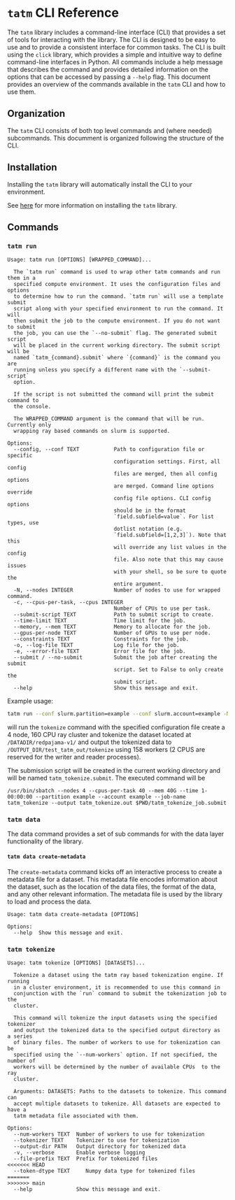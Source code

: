 # `tatm` CLI Reference

The `tatm` library includes a command-line interface (CLI) that provides a set of tools for interacting with the library. The CLI is designed to be
easy to use and to provide a consistent interface for common tasks. The CLI is built using the `click` library, which provides a simple and
intuitive way to define command-line interfaces in Python. All commands include a help message that describes the command and provides detailed
information on the options that can be accessed by passing a `--help` flag. This document provides an overview of the commands available in the
`tatm` CLI and how to use them.

## Organization

The `tatm` CLI consists of both top level commands and (where needed) subcommands. This documment is organized following the structure of the CLI.

## Installation

Installing the `tatm` library will automatically install the CLI to your environment.

See [here](../getting_started.md) for more information on installing the `tatm` library.

## Commands

### `tatm run`

```
Usage: tatm run [OPTIONS] [WRAPPED_COMMAND]...

  The `tatm run` command is used to wrap other tatm commands and run them in a
  specified compute environment. It uses the configuration files and options
  to determine how to run the command. `tatm run` will use a template submit
  script along with your specified environment to run the command. It will
  then submit the job to the compute environment. If you do not want to submit
  the job, you can use the `--no-submit` flag. The generated submit script
  will be placed in the current working directory. The submit script will be
  named `tatm_{command}.submit` where `{command}` is the command you are
  running unless you specify a different name with the `--submit-script`
  option.

  If the script is not submitted the command will print the submit command to
  the console.

  The WRAPPED_COMMAND argument is the command that will be run. Currently only
  wrapping ray based commands on slurm is supported.

Options:
  --config, --conf TEXT           Path to configuration file or specific
                                  configuration settings. First, all config
                                  files are merged, then all config options
                                  are merged. Command line options override
                                  config file options. CLI config options
                                  should be in the format
                                  `field.subfield=value`. For list types, use
                                  dotlist notation (e.g.
                                  `field.subfield=[1,2,3]`). Note that this
                                  will override any list values in the config
                                  file. Also note that this may cause issues
                                  with your shell, so be sure to quote the
                                  entire argument.
  -N, --nodes INTEGER             Number of nodes to use for wrapped command.
  -c, --cpus-per-task, --cpus INTEGER
                                  Number of CPUs to use per task.
  --submit-script TEXT            Path to submit script to create.
  --time-limit TEXT               Time limit for the job.
  --memory, --mem TEXT            Memory to allocate for the job.
  --gpus-per-node TEXT            Number of GPUs to use per node.
  --constraints TEXT              Constraints for the job.
  -o, --log-file TEXT             Log file for the job.
  -e, --error-file TEXT           Error file for the job.
  --submit / --no-submit          Submit the job after creating the submit
                                  script. Set to False to only create the
                                  submit script.
  --help                          Show this message and exit.
```

Example usage:

```bash
tatm run --conf slurm.partition=example --conf slurm.account=example -N 4 -c 40 tokenize --output-dir /$OUTPUT_DIR/test_tatm_out/tokenize -v /$DATADIR/redpajama-v1/
```
will run the `tokenize` command with the specified configuration file create a 4 node, 160 CPU ray cluster and tokenize the dataset located at `/DATADIR/redpajama-v1/` and output the tokenized data to `/OUTPUT_DIR/test_tatm_out/tokenize` using 158 workers (2 CPUS are reserved for the writer and reader processes).

The submission script will be created in the current working directory and will be named `tatm_tokenize.submit`. The executed command will be
```
/usr/bin/sbatch --nodes 4 --cpus-per-task 40 --mem 40G --time 1-00:00:00 --partition example --account example --job-name tatm_tokenize --output tatm_tokenize.out $PWD/tatm_tokenize_job.submit
```

### `tatm data`

The data command provides a set of sub commands for with the data layer functionality of the library.

#### `tatm data create-metadata`

The `create-metadata` command kicks off an interactive process to create a metadata file for a dataset. This metadata file
encodes information about the dataset, such as the location of the data files, the format of the data, and any other relevant
information. The metadata file is used by the library to load and process the data.

```
Usage: tatm data create-metadata [OPTIONS]

Options:
  --help  Show this message and exit.
```

### `tatm tokenize`

```
Usage: tatm tokenize [OPTIONS] [DATASETS]...

  Tokenize a dataset using the tatm ray based tokenization engine. If running
  in a cluster environment, it is recommended to use this command in
  conjunction with the `run` command to submit the tokenization job to the
  cluster.

  This command will tokenize the input datasets using the specified tokenizer
  and output the tokenized data to the specified output directory as  a series
  of binary files. The number of workers to use for tokenization can be
  specified using the `--num-workers` option. If not specified, the number of
  workers will be determined by the number of available CPUs  to the ray
  cluster.

  Arguments: DATASETS: Paths to the datasets to tokenize. This command can
  accept multiple datasets to tokenize. All datasets are expected to have a
  tatm metadata file associated with them.

Options:
  --num-workers TEXT  Number of workers to use for tokenization
  --tokenizer TEXT    Tokenizer to use for tokenization
  --output-dir PATH   Output directory for tokenized data
  -v, --verbose       Enable verbose logging
  --file-prefix TEXT  Prefix for tokenized files
<<<<<<< HEAD
  --token-dtype TEXT     Numpy data type for tokenized files
=======
>>>>>>> main
  --help              Show this message and exit.
```